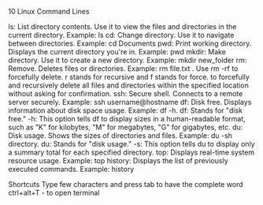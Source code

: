 10 Linux Command Lines

ls: List directory contents. Use it to view the files and directories in the current directory. Example: ls
cd: Change directory. Use it to navigate between directories. Example: cd Documents 
pwd: Print working directory. Displays the current directory you're in. Example: pwd
mkdir: Make directory. Use it to create a new directory. Example: mkdir new_folder
rm: Remove. Deletes files or directories. Example: rm file.txt . Use rm -rf to forcefully delete. r stands for recursive and f stands for force. to forcefully and recursively delete all files and directories within the specified location without asking for confirmation.
ssh: Secure shell. Connects to a remote server securely. Example: ssh username@hostname
df: Disk free. Displays information about disk space usage. Example: df -h. df: Stands for "disk free." -h: This option tells df to display sizes in a human-readable format, such as "K" for kilobytes, "M" for megabytes, "G" for gigabytes, etc. 
du: Disk usage. Shows the sizes of directories and files. Example: du -sh directory. du: Stands for "disk usage." -s: This option tells du to display only a summary total for each specified directory. 
top: Displays real-time system resource usage. Example: top 
history: Displays the list of previously executed commands. Example: history

Shortcuts
Type few characters and press tab to have the complete word
ctrl+alt+T - to open terminal
